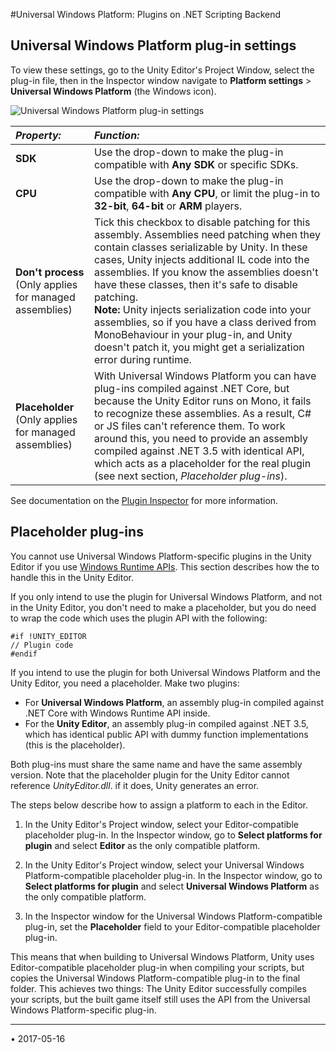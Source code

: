#Universal Windows Platform: Plugins on .NET Scripting Backend

## Universal Windows Platform plug-in settings

To view these settings, go to the Unity Editor's Project Window, select the plug-in file, then in the Inspector window navigate to __Platform settings__ &gt; __Universal Windows Platform__ (the Windows icon).

![Universal Windows Platform plug-in settings](../uploads/Main/PluginInspectorWSATab.png)

|**_Property:_** |**_Function:_** |
|:---|:---|
|__SDK__ |Use the drop-down to make the plug-in compatible with __Any SDK__ or specific SDKs. |
|__CPU__ |Use the drop-down to make the plug-in compatible with __Any CPU__, or limit the plug-in to __32-bit__, __64-bit__ or __ARM__ players. |
|__Don't process__ <br/>(Only applies for managed assemblies) |Tick this checkbox to disable patching for this assembly. Assemblies need patching when they contain classes serializable by Unity. In these cases, Unity injects additional IL code into the assemblies. If you know the assemblies doesn't have these classes, then it's safe to disable patching. <br/>**Note:**  Unity injects serialization code into your assemblies, so if you have a class derived from MonoBehaviour in your plug-in, and Unity doesn't patch it, you might get a serialization error during runtime. |
|__Placeholder__ <br/>(Only applies for managed assemblies) | With Universal Windows Platform you can have plug-ins compiled against .NET Core, but because the Unity Editor runs on Mono, it fails to recognize these assemblies. As a result, C# or JS files can't reference them. To work around this, you need to provide an assembly compiled against .NET 3.5 with identical API, which acts as a placeholder for the real plugin (see next section, _Placeholder plug-ins_). |

See documentation on the [Plugin Inspector](PluginInspector) for more information.

## Placeholder plug-ins

You cannot use Universal Windows Platform-specific plugins in the Unity Editor if you use [Windows Runtime APIs](http://msdn.microsoft.com/en-us/library/windows/apps/br211377.aspx). This section describes how the to handle this in the Unity Editor. 

If you only intend to use the plugin for Universal Windows Platform, and not in the Unity Editor, you don't need to make a placeholder, but you do need to wrap the code which uses the plugin API with the following:

```
#if !UNITY_EDITOR
// Plugin code
#endif
```

If you intend to use the plugin for both Universal Windows Platform and the Unity Editor, you need a placeholder. Make two plugins:

* For **Universal Windows Platform**, an assembly plug-in compiled against .NET Core with Windows Runtime API inside.
* For the **Unity Editor**, an assembly plug-in compiled against .NET 3.5, which has identical public API with dummy function implementations (this is the placeholder).

Both plug-ins must share the same name and have the same assembly version. Note that the placeholder plugin for the Unity Editor cannot reference _UnityEditor.dll_. if it does, Unity generates an error.

The steps below describe how to assign a platform to each in the Editor.

1. In the Unity Editor's Project window, select your Editor-compatible placeholder plug-in. In the Inspector window, go to __Select platforms for plugin__ and select __Editor__ as the only compatible platform.

1. In the Unity Editor's Project window, select your Universal Windows Platform-compatible placeholder plug-in. In the Inspector window, go to __Select platforms for plugin__ and select __Universal Windows Platform__ as the only compatible platform.

1. In the Inspector window for the Universal Windows Platform-compatible plug-in, set the __Placeholder__ field to your Editor-compatible placeholder plug-in.

This means that when building to Universal Windows Platform, Unity uses Editor-compatible placeholder plug-in when compiling your scripts, but copies the Universal Windows Platform-compatible plug-in to the final folder. This achieves two things: The Unity Editor successfully compiles your scripts, but the built game itself still uses the API from the Universal Windows Platform-specific plug-in.

---
<span class="page-edit">• 2017-05-16  <!-- include IncludeTextAmendPageSomeEdit --></span><br/>
